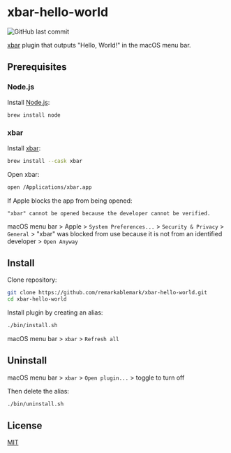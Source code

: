 # xbar-hello-world

![GitHub last commit](https://img.shields.io/github/last-commit/remarkablemark/xbar-hello-world)

[xbar](https://github.com/matryer/xbar) plugin that outputs "Hello, World!" in the macOS menu bar.

## Prerequisites

### Node.js

Install [Node.js](https://nodejs.org/):

```sh
brew install node
```

### xbar

Install [xbar](https://xbarapp.com/):

```sh
brew install --cask xbar
```

Open xbar:

```sh
open /Applications/xbar.app
```

If Apple blocks the app from being opened:

```
"xbar" cannot be opened because the developer cannot be verified.
```

macOS menu bar > Apple > `System Preferences...` > `Security & Privacy` > `General` > "xbar" was blocked from use because it is not from an identified developer > `Open Anyway`

## Install

Clone repository:

```sh
git clone https://github.com/remarkablemark/xbar-hello-world.git
cd xbar-hello-world
```

Install plugin by creating an alias:

```sh
./bin/install.sh
```

macOS menu bar > `xbar` > `Refresh all`

## Uninstall

macOS menu bar > `xbar` > `Open plugin...` > toggle to turn off

Then delete the alias:

```sh
./bin/uninstall.sh
```

## License

[MIT](LICENSE)
